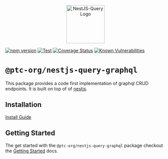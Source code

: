 <p align="center">
  <a href="https://la-patate-du-coin.github.io/nestjs-query" target="blank"><img src="https://la-patate-du-coin.github.io/nestjs-query/img/logo.svg" width="120" alt="NestJS-Query Logo" /></a>
</p>

[![npm version](https://img.shields.io/npm/v/@ptc-org/nestjs-query-graphql.svg)](https://www.npmjs.org/package/@ptc-org/nestjs-query-graphql)
[![Test](https://github.com/La-patate-du-coin/nestjs-query/workflows/Test/badge.svg?branch=master)](https://github.com/La-patate-du-coin/nestjs-query/actions?query=workflow%3ATest+and+branch%3Amaster+)
[![Coverage Status](https://codecov.io/gh/La-patate-du-coin/nestjs-query/branch/master/graph/badge.svg?token=29EX71ID2P)](https://codecov.io/gh/La-patate-du-coin/nestjs-query)
[![Known Vulnerabilities](https://snyk.io/test/github/La-patate-du-coin/nestjs-query/badge.svg?targetFile=packages/query-graphql/package.json)](https://snyk.io/test/github/La-patate-du-coin/nestjs-query?targetFile=packages/query-graphql/package.json)

# `@ptc-org/nestjs-query-graphql`

This package provides a code first implementation of graphql CRUD endpoints. It is built on top of
of [nestjs](https://nestjs.com/).

## Installation

[Install Guide](https://la-patate-du-coin.github.io/nestjs-query/docs/introduction/install)

## Getting Started

The get started with the `@ptc-org/nestjs-query-graphql` package checkout
the [Getting Started](https://la-patate-du-coin.github.io/nestjs-query/docs/graphql/getting-started) docs.

